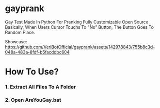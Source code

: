 # gayprank
Gay Test Made In Python For Pranking
Fully Customizable
Open Source
Basically, When Users Cursor Touchs To "No" Button, The Button Goes To Random Place.

Showcase:
https://github.com/VeriBotOfficial/gayprank/assets/142978843/755b8c3d-048a-483a-8fdf-b5facddbc604

# How To Use?
### 1. Extract All Files To A Folder
### 2. Open AreYouGay.bat

